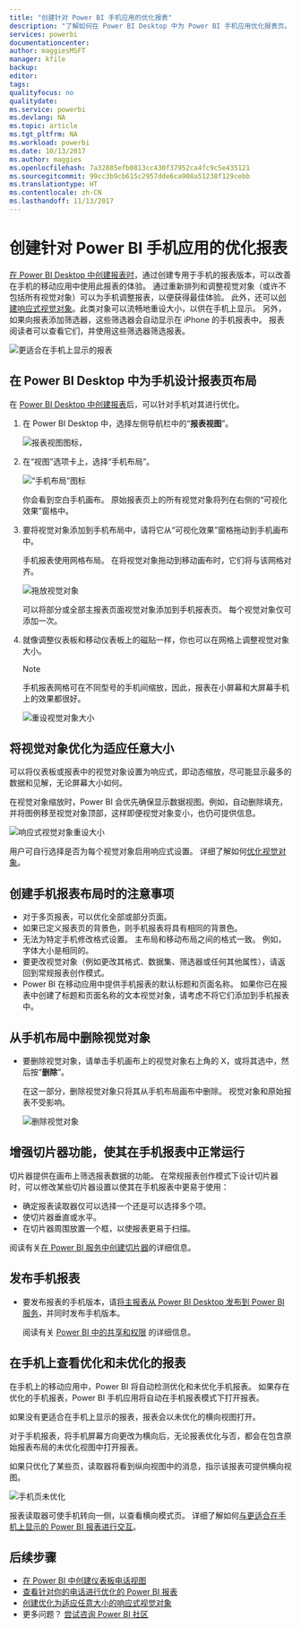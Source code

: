```yaml
---
title: "创建针对 Power BI 手机应用的优化报表"
description: "了解如何在 Power BI Desktop 中为 Power BI 手机应用优化报表页。"
services: powerbi
documentationcenter: 
author: maggiesMSFT
manager: kfile
backup: 
editor: 
tags: 
qualityfocus: no
qualitydate: 
ms.service: powerbi
ms.devlang: NA
ms.topic: article
ms.tgt_pltfrm: NA
ms.workload: powerbi
ms.date: 10/13/2017
ms.author: maggies
ms.openlocfilehash: 7a32885efb0813cc430f37952ca4fc9c5e435121
ms.sourcegitcommit: 99cc3b9cb615c2957dde6ca908a51238f129cebb
ms.translationtype: HT
ms.contentlocale: zh-CN
ms.lasthandoff: 11/13/2017
---
```

# <a name="create-reports-optimized-for-the-power-bi-phone-apps"></a>创建针对 Power BI 手机应用的优化报表
[在 Power BI Desktop 中创建报表时](desktop-report-view.md)，通过创建专用于手机的报表版本，可以改善在手机的移动应用中使用此报表的体验。 通过重新排列和调整视觉对象（或许不包括所有视觉对象）可以为手机调整报表，以便获得最佳体验。 此外，还可以[创建响应式视觉对象](desktop-create-responsive-visuals.md)。此类对象可以流畅地重设大小，以供在手机上显示。 另外，如果向报表添加筛选器，这些筛选器会自动显示在 iPhone 的手机报表中。 报表阅读者可以查看它们，并使用这些筛选器筛选报表。

![更适合在手机上显示的报表](media/desktop-create-phone-report/07-power-bi-phone-report-portrait.png)

## <a name="lay-out-a-report-page-for-the-phone-in-power-bi-desktop"></a>在 Power BI Desktop 中为手机设计报表页布局
在 [ Power BI Desktop 中创建报表](desktop-report-view.md)后，可以针对手机对其进行优化。

1. 在 Power BI Desktop 中，选择左侧导航栏中的“**报表视图**”。
   
    ![报表视图图标，](media/desktop-create-phone-report/pbi_reportviewinpbidesigner_changeview.png)
2. 在“视图”选项卡上，选择“手机布局”。  
   
    ![“手机布局”图标](media/desktop-create-phone-report/power-bi-phone-layout-icon.png)
   
    你会看到空白手机画布。 原始报表页上的所有视觉对象将列在右侧的“可视化效果”窗格中。
3. 要将视觉对象添加到手机布局中，请将它从“可视化效果”窗格拖动到手机画布中。
   
    手机报表使用网格布局。 在将视觉对象拖动到移动画布时，它们将与该网格对齐。
   
    ![拖放视觉对象](media/desktop-create-phone-report/02_dragging_and_droping_a_vis.gif)
   
    可以将部分或全部主报表页面视觉对象添加到手机报表页。 每个视觉对象仅可添加一次。
4. 就像调整仪表板和移动仪表板上的磁贴一样，你也可以在网格上调整视觉对象大小。
   
   > [!NOTE]
   > 手机报表网格可在不同型号的手机间缩放，因此，报表在小屏幕和大屏幕手机上的效果都很好。
   > 
   > 
   
   ![重设视觉对象大小](media/desktop-create-phone-report/03_resizing_a_viz_to_grid.gif)

## <a name="optimize-a-visual-for-any-size"></a>将视觉对象优化为适应任意大小
可以将仪表板或报表中的视觉对象设置为响应式，即动态缩放，尽可能显示最多的数据和见解，无论屏幕大小如何。

在视觉对象缩放时，Power BI 会优先确保显示数据视图。例如，自动删除填充，并将图例移至视觉对象顶部，这样即便视觉对象变小，也仍可提供信息。

![响应式视觉对象重设大小](media/desktop-create-phone-report/power-bi-responsive-visual.gif)

用户可自行选择是否为每个视觉对象启用响应式设置。 详细了解如何[优化视觉对象](desktop-create-responsive-visuals.md)。

## <a name="considerations-when-creating-phone-report-layouts"></a>创建手机报表布局时的注意事项
* 对于多页报表，可以优化全部或部分页面。 
* 如果已定义报表页的背景色，则手机报表将具有相同的背景色。
* 无法为特定手机修改格式设置。 主布局和移动布局之间的格式一致。 例如，字体大小是相同的。
* 要更改视觉对象（例如更改其格式、数据集、筛选器或任何其他属性），请返回到常规报表创作模式。
* Power BI 在移动应用中提供手机报表的默认标题和页面名称。 如果你已在报表中创建了标题和页面名称的文本视觉对象，请考虑不将它们添加到手机报表中。     

## <a name="remove-a-visual-from-the-phone-layout"></a>从手机布局中删除视觉对象
* 要删除视觉对象，请单击手机画布上的视觉对象右上角的 X，或将其选中，然后按“**删除**”。
  
   在这一部分，删除视觉对象只将其从手机布局画布中删除。 视觉对象和原始报表不受影响。
  
   ![删除视觉对象](media/desktop-create-phone-report/05_removing_a_vis.gif)

## <a name="enhance-slicers-to-to-work-well-in-phone-reports"></a>增强切片器功能，使其在手机报表中正常运行
切片器提供在画布上筛选报表数据的功能。 在常规报表创作模式下设计切片器时，可以修改某些切片器设置以使其在手机报表中更易于使用：

* 确定报表读取器仅可以选择一个还是可以选择多个项。
* 使切片器垂直或水平。 
* 在切片器周围放置一个框，以使报表更易于扫描。

阅读有关[在 Power BI 服务中创建切片器](guided-learning/visualizations.yml#step-4)的详细信息。

## <a name="publish-a-phone-report"></a>发布手机报表
* 要发布报表的手机版本，请[将主报表从 Power BI Desktop 发布到 Power BI 服务](desktop-upload-desktop-files.md)，并同时发布手机版本。
  
    阅读有关 [Power BI 中的共享和权限](service-how-to-collaborate-distribute-dashboards-reports.md) 的详细信息。

## <a name="view-optimized-and-unoptimized-reports-on-a-phone"></a>在手机上查看优化和未优化的报表
在手机上的移动应用中，Power BI 将自动检测优化和未优化手机报表。 如果存在优化的手机报表，Power BI 手机应用将自动在手机报表模式下打开报表。

如果没有更适合在手机上显示的报表，报表会以未优化的横向视图打开。  

对于手机报表，将手机屏幕方向更改为横向后，无论报表优化与否，都会在包含原始报表布局的未优化视图中打开报表。

如果只优化了某些页，读取器将看到纵向视图中的消息，指示该报表可提供横向视图。

![手机页未优化](media/desktop-create-phone-report/06-power-bi-phone-report-page-not-optimized.png)

报表读取器可使手机转向一侧，以查看横向模式页。 详细了解如何[与更适合在手机上显示的 Power BI 报表进行交互](mobile-apps-view-phone-report.md)。

## <a name="next-steps"></a>后续步骤
* [在 Power BI 中创建仪表板电话视图](service-create-dashboard-mobile-phone-view.md)
* [查看针对你的电话进行优化的 Power BI 报表](mobile-apps-view-phone-report.md)
* [创建优化为适应任意大小的响应式视觉对象](desktop-create-responsive-visuals.md)
* 更多问题？ [尝试咨询 Power BI 社区](http://community.powerbi.com/)

